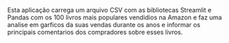 Esta aplicação carrega um arquivo CSV com as bibliotecas Streamlit e Pandas com os 100 livros mais populares vendidios na Amazon e faz uma analise em garficos da suas vendas durante os anos e informar os principais comentarios dos compradores sobre esses livros.
